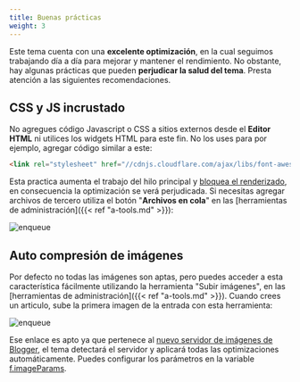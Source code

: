```yaml
---
title: Buenas prácticas
weight: 3
---
```


Este tema cuenta con una **excelente optimización**, en la cual seguimos trabajando día a día para mejorar y mantener el rendimiento. No obstante, hay algunas prácticas que pueden **perjudicar la salud del tema**. Presta atención a las siguientes recomendaciones.


## CSS y JS incrustado

No agregues código Javascript o CSS a sitios externos desde el **Editor HTML** ni utilices los widgets HTML para este fin. No los uses para por ejemplo, agregar código similar a este:

```html
<link rel="stylesheet" href="//cdnjs.cloudflare.com/ajax/libs/font-awesome/6.2.1/css/all.min.css"/>
```

Esta practica aumenta el trabajo del hilo principal y [bloquea el renderizado](https://web.dev/render-blocking-resources/), en consecuencia la optimización se verá perjudicada. Si necesitas agregar archivos de tercero utiliza el botón "**Archivos en cola**" en las [herramientas de administración]({{< ref "a-tools.md" >}}):


![enqueue](/images/enqueue.png)


## Auto compresión de imágenes

Por defecto no todas las imágenes son aptas, pero puedes acceder a esta característica fácilmente utilizando la herramienta "Subir imágenes", en las [herramientas de administración]({{< ref "a-tools.md" >}}). Cuando crees un articulo, sube la primera imagen de la entrada con esta herramienta:

![enqueue](/images/upload-images.png)

Ese enlace es apto ya que pertenece al [nuevo servidor de imágenes de Blogger](https://www.zkreations.com/2022/11/parametros-de-imagenes-de-blogger.html#introducci%C3%B3n), el tema detectará el servidor y aplicará todas las optimizaciones automáticamente. Puedes configurar los parámetros en la variable [f.imageParams](f-image-params.md).

